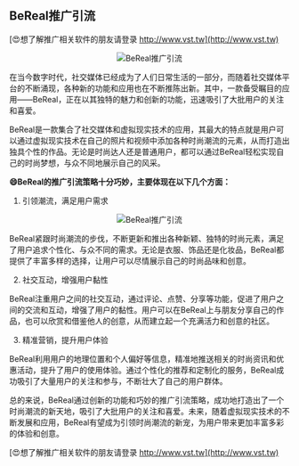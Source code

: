 ## **BeReal推广引流**

[😍想了解推广相关软件的朋友请登录 http://www.vst.tw](http://www.vst.tw)

 <center><img src="https://vst.tw/MP4/tuiguang/png/7.png" alt="BeReal推广引流"></center>

在当今数字时代，社交媒体已经成为了人们日常生活的一部分，而随着社交媒体平台的不断涌现，各种新的功能和应用也在不断推陈出新。其中，一款备受瞩目的应用——BeReal，正在以其独特的魅力和创新的功能，迅速吸引了大批用户的关注和喜爱。

BeReal是一款集合了社交媒体和虚拟现实技术的应用，其最大的特点就是用户可以通过虚拟现实技术在自己的照片和视频中添加各种时尚潮流的元素，从而打造出独具个性的作品。无论是时尚达人还是普通用户，都可以通过BeReal轻松实现自己的时尚梦想，与众不同地展示自己的风采。

**😄BeReal的推广引流策略十分巧妙，主要体现在以下几个方面：**

1. 引领潮流，满足用户需求

 <center><img src="https://vst.tw/MP4/tuiguang/png/8.png" alt="BeReal推广引流"></center>

BeReal紧跟时尚潮流的步伐，不断更新和推出各种新颖、独特的时尚元素，满足了用户追求个性化、与众不同的需求。无论是衣服、饰品还是化妆品，BeReal都提供了丰富多样的选择，让用户可以尽情展示自己的时尚品味和创意。

2. 社交互动，增强用户黏性

BeReal注重用户之间的社交互动，通过评论、点赞、分享等功能，促进了用户之间的交流和互动，增强了用户的黏性。用户可以在BeReal上与朋友分享自己的作品，也可以欣赏和借鉴他人的创意，从而建立起一个充满活力和创意的社区。

3. 精准营销，提升用户体验

BeReal利用用户的地理位置和个人偏好等信息，精准地推送相关的时尚资讯和优惠活动，提升了用户的使用体验。通过个性化的推荐和定制化的服务，BeReal成功吸引了大量用户的关注和参与，不断壮大了自己的用户群体。

总的来说，BeReal通过创新的功能和巧妙的推广引流策略，成功地打造出了一个时尚潮流的新天地，吸引了大批用户的关注和喜爱。未来，随着虚拟现实技术的不断发展和应用，BeReal有望成为引领时尚潮流的新宠，为用户带来更加丰富多彩的体验和创意。

[😍想了解推广相关软件的朋友请登录 http://www.vst.tw](http://www.vst.tw)



